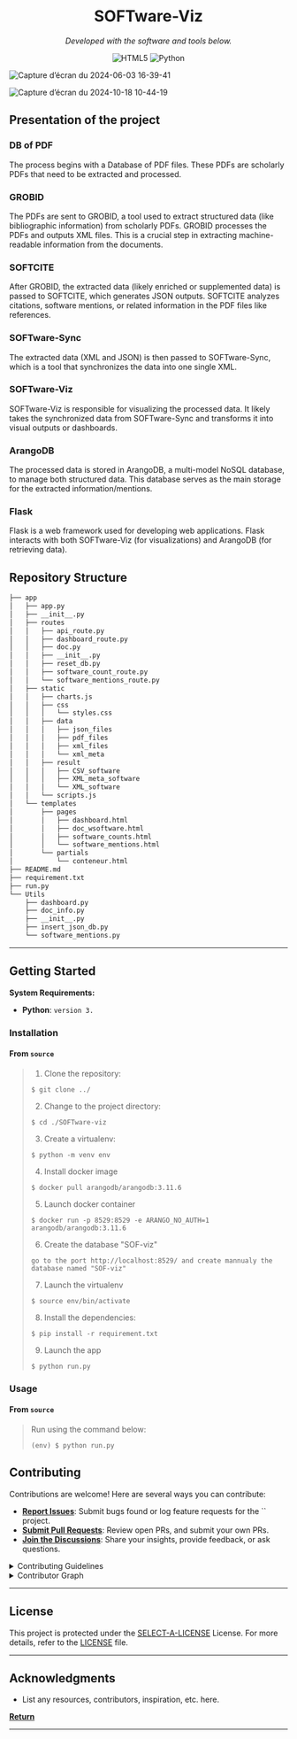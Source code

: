 <p align="center">
    <h1 align="center">SOFTware-Viz</h1>
</p>
<p align="center">
	<!-- local repository, no metadata badges. -->
<p>
<p align="center">
		<em>Developed with the software and tools below.</em>
</p>
<p align="center">
	<img src="https://img.shields.io/badge/HTML5-E34F26.svg?style=default&logo=HTML5&logoColor=white" alt="HTML5">
	<img src="https://img.shields.io/badge/Python-3776AB.svg?style=default&logo=Python&logoColor=white" alt="Python">
</p>

![Capture d’écran du 2024-06-03 16-39-41](https://github.com/Samuel-Scalbert/SOFTware-Viz/assets/32683708/6be2a593-0508-4e52-a7cb-2cf28b768f00)

![Capture d’écran du 2024-10-18 10-44-19](https://github.com/user-attachments/assets/e8d7bcea-9881-49af-abfc-d92f536b9233)

## Presentation of the project

### DB of PDF
The process begins with a Database of PDF files. These PDFs are scholarly PDFs that need to be extracted and processed.

### GROBID
The PDFs are sent to GROBID, a tool used to extract structured data (like bibliographic information) from scholarly PDFs. GROBID processes the PDFs and outputs XML files. This is a crucial step in extracting machine-readable information from the documents.

### SOFTCITE
After GROBID, the extracted data (likely enriched or supplemented data) is passed to SOFTCITE, which generates JSON outputs. SOFTCITE analyzes citations, software mentions, or related information in the PDF files like references.

### SOFTware-Sync
The extracted data (XML and JSON) is then passed to SOFTware-Sync, which is a tool that synchronizes the data into one single XML.

### SOFTware-Viz
SOFTware-Viz is responsible for visualizing the processed data. It likely takes the synchronized data from SOFTware-Sync and transforms it into visual outputs or dashboards.

### ArangoDB
The processed data is stored in ArangoDB, a multi-model NoSQL database, to manage both structured data. This database serves as the main storage for the extracted information/mentions.

### Flask
Flask is a web framework used for developing web applications. Flask interacts with both SOFTware-Viz (for visualizations) and ArangoDB (for retrieving data).



##  Repository Structure

```sh
├── app
│   ├── app.py
│   ├── __init__.py
│   ├── routes
│   │   ├── api_route.py
│   │   ├── dashboard_route.py
│   │   ├── doc.py
│   │   ├── __init__.py
│   │   ├── reset_db.py
│   │   ├── software_count_route.py
│   │   └── software_mentions_route.py
│   ├── static
│   │   ├── charts.js
│   │   ├── css
│   │   │   └── styles.css
│   │   ├── data
│   │   │   ├── json_files
│   │   │   ├── pdf_files
│   │   │   ├── xml_files
│   │   │   └── xml_meta
│   │   ├── result
│   │   │   ├── CSV_software
│   │   │   ├── XML_meta_software
│   │   │   └── XML_software
│   │   └── scripts.js
│   └── templates
│       ├── pages
│       │   ├── dashboard.html
│       │   ├── doc_wsoftware.html
│       │   ├── software_counts.html
│       │   └── software_mentions.html
│       └── partials
│           └── conteneur.html
├── README.md
├── requirement.txt
├── run.py
└── Utils
    ├── dashboard.py
    ├── doc_info.py
    ├── __init__.py
    ├── insert_json_db.py
    └── software_mentions.py

```

---
##  Getting Started

**System Requirements:**

* **Python**: `version 3.`

###  Installation

<h4>From <code>source</code></h4>

> 1. Clone the  repository:
>
> ```console
> $ git clone ../
> ```
>
> 2. Change to the project directory:
> ```console
> $ cd ./SOFTware-viz
> ```
>
> 3. Create a virtualenv:
> ```console
> $ python -m venv env
> ```
>
> 4. Install docker image
> ```console
> $ docker pull arangodb/arangodb:3.11.6
> ```
>
> 5. Launch docker container
> ```console
> $ docker run -p 8529:8529 -e ARANGO_NO_AUTH=1 arangodb/arangodb:3.11.6
> ```
>
> 6. Create the database "SOF-viz"
>```
> go to the port http://localhost:8529/ and create mannualy the database named "SOF-viz"
>```
>
> 7. Launch the virtualenv
> ```console
> $ source env/bin/activate
> ```
>
> 8. Install the dependencies:
> ```console
> $ pip install -r requirement.txt
> ```
> 
> 9. Launch the app
> ```console
> $ python run.py
> ```
>
###  Usage

<h4>From <code>source</code></h4>

> Run  using the command below:
> ```console
> (env) $ python run.py
> ```

##  Contributing

Contributions are welcome! Here are several ways you can contribute:

- **[Report Issues](https://local/SOFTware-Viz/issues)**: Submit bugs found or log feature requests for the `` project.
- **[Submit Pull Requests](https://local/SOFTware-Viz/blob/main/CONTRIBUTING.md)**: Review open PRs, and submit your own PRs.
- **[Join the Discussions](https://local/SOFTware-Viz/discussions)**: Share your insights, provide feedback, or ask questions.

<details closed>
<summary>Contributing Guidelines</summary>

1. **Fork the Repository**: Start by forking the project repository to your local account.
2. **Clone Locally**: Clone the forked repository to your local machine using a git client.
   ```sh
   git clone ../
   ```
3. **Create a New Branch**: Always work on a new branch, giving it a descriptive name.
   ```sh
   git checkout -b new-feature-x
   ```
4. **Make Your Changes**: Develop and test your changes locally.
5. **Commit Your Changes**: Commit with a clear message describing your updates.
   ```sh
   git commit -m 'Implemented new feature x.'
   ```
6. **Push to local**: Push the changes to your forked repository.
   ```sh
   git push origin new-feature-x
   ```
7. **Submit a Pull Request**: Create a PR against the original project repository. Clearly describe the changes and their motivations.
8. **Review**: Once your PR is reviewed and approved, it will be merged into the main branch. Congratulations on your contribution!
</details>

<details closed>
<summary>Contributor Graph</summary>
<br>
<p align="center">
   <a href="https://local{/SOFTware-Viz/}graphs/contributors">
      <img src="https://contrib.rocks/image?repo=SOFTware-Viz">
   </a>
</p>
</details>

---

##  License

This project is protected under the [SELECT-A-LICENSE](https://choosealicense.com/licenses) License. For more details, refer to the [LICENSE](https://choosealicense.com/licenses/) file.

---

##  Acknowledgments

- List any resources, contributors, inspiration, etc. here.

[**Return**](#-overview)

---
